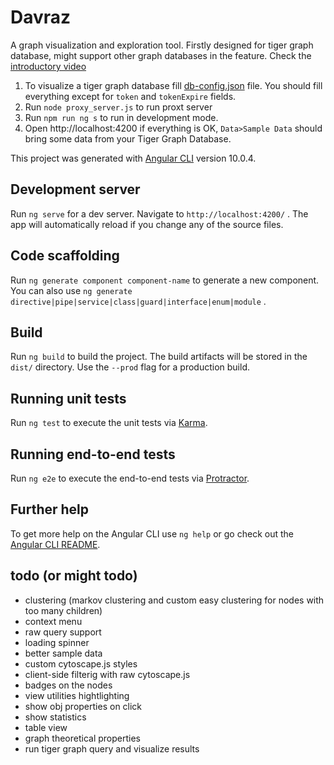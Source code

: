 # Davraz

A graph visualization and exploration tool. Firstly designed for tiger graph database, might support other graph databases in the feature. Check the [introductory video](https://www.youtube.com/watch?v=I8BgFve4sA8)

1. To visualize a tiger graph database fill [db-config.json](db-config.json) file. You should fill everything except for `token` and `tokenExpire` fields.
2. Run `node proxy_server.js` to run proxt server
3. Run `npm run ng s` to run in development mode.
4. Open http://localhost:4200 if everything is OK, `Data>Sample Data` should bring some data from your Tiger Graph Database. 

This project was generated with [Angular CLI](https://github.com/angular/angular-cli) version 10.0.4.

## Development server

Run `ng serve` for a dev server. Navigate to `http://localhost:4200/` . The app will automatically reload if you change any of the source files.

## Code scaffolding

Run `ng generate component component-name` to generate a new component. You can also use `ng generate directive|pipe|service|class|guard|interface|enum|module` .

## Build

Run `ng build` to build the project. The build artifacts will be stored in the `dist/` directory. Use the `--prod` flag for a production build.

## Running unit tests

Run `ng test` to execute the unit tests via [Karma](https://karma-runner.github.io).

## Running end-to-end tests

Run `ng e2e` to execute the end-to-end tests via [Protractor](http://www.protractortest.org/).

## Further help

To get more help on the Angular CLI use `ng help` or go check out the [Angular CLI README](https://github.com/angular/angular-cli/blob/master/README.md).

## todo (or might todo)

* clustering (markov clustering and custom easy clustering for nodes with too many children)
* context menu
* raw query support
* loading spinner
* better sample data
* custom cytoscape.js styles
* client-side filterig with raw cytoscape.js
* badges on the nodes
* view utilities hightlighting
* show obj properties on click
* show statistics
* table view
* graph theoretical properties
* run tiger graph query and visualize results
